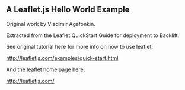 A Leaflet.js Hello World Example
--------------------------------

Original work by Vladimir Agafonkin.

Extracted from the Leaflet QuickStart Guide for deployment to Backlift.

See original tutorial here for more info on how to use leaflet:

http://leafletjs.com/examples/quick-start.html

And the leaflet home page here:

http://leafletjs.com/